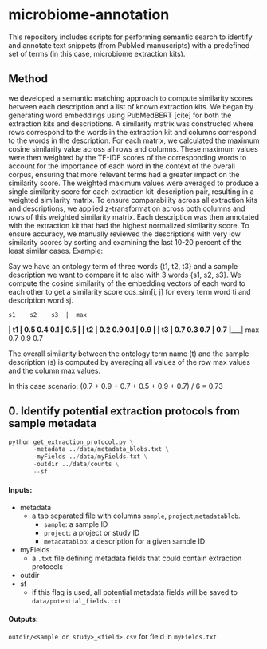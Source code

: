 # microbiome-annotation
This repository includes scripts for performing semantic search to identify and annotate text snippets (from PubMed manuscripts) with a predefined set of terms (in this case, microbiome extraction kits).

## Method
we developed a semantic matching approach to compute similarity scores between each description and a list of known extraction kits. We began by generating word embeddings using PubMedBERT [cite] for both the extraction kits and descriptions. A similarity matrix was constructed where rows correspond to the words in the extraction kit and columns correspond to the words in the description. For each matrix, we calculated the maximum cosine similarity value across all rows and columns. These maximum values were then weighted by the TF-IDF scores of the corresponding words to account for the importance of each word in the context of the overall corpus, ensuring that more relevant terms had a greater impact on the similarity score. The weighted maximum values were averaged to produce a single similarity score for each extraction kit-description pair, resulting in a weighted similarity matrix. To ensure comparability across all extraction kits and descriptions, we applied z-transformation across both columns and rows of this weighted similarity matrix. Each description was then annotated with the extraction kit that had the highest normalized similarity score. To ensure accuracy, we manually reviewed the descriptions with very low similarity scores by sorting and examining the last 10-20 percent of the least similar cases.
Example:

Say we have an ontology term of three words {t1, t2, t3} and a sample description we want to compare
it to also with 3 words {s1, s2, s3}. We compute the cosine similarity of the embedding vectors of each
word to each other to get a similarity score cos_sim[i, j] for every term word ti and description word sj.

    s1    s2    s3  |  max
   __________________|____
t1 | 0.5  0.4  0.1 | 0.5
   |                 |
t2 | 0.2  0.9  0.1 | 0.9
   |                 |
t3 | 0.7  0.3  0.7 | 0.7
   |_________________|
    max  0.7  0.9  0.7



The overall similarity between the ontology term name (t) and the sample description (s) is computed by
averaging all values of the row max values and the column max values. 

In this case scenario:
(0.7 + 0.9 + 0.7 + 0.5 + 0.9 + 0.7) / 6 = 0.73

## 0. Identify potential extraction protocols from sample metadata

```python
python get_extraction_protocol.py \
       -metadata ../data/metadata_blobs.txt \
       -myFields ../data/myFields.txt \
       -outdir ../data/counts \
       --sf
```

#### Inputs:
- metadata
  - a tab separated file with columns `sample`, `project`,`metadatablob`.
    - `sample`: a sample ID
    - `project`: a project or study ID
    - `metadatablob`: a description for a given sample ID
- myFields
  - a `.txt` file defining metadata fields that could contain extraction protocols
- outdir
- sf
  - if this flag is used, all potential metadata fields will be saved to `data/potential_fields.txt`

#### Outputs:
`outdir/<sample or study>_<field>.csv` for field in `myFields.txt`
